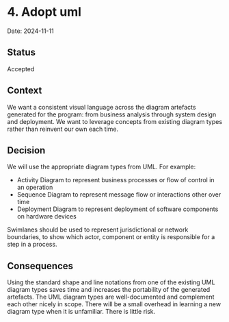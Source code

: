 # 4. Adopt uml

Date: 2024-11-11

## Status

Accepted

## Context

We want a consistent visual language across the diagram artefacts generated for the
program: from business analysis through system design and deployment. We want to
leverage concepts from existing diagram types rather than reinvent our own each time.

## Decision

We will use the appropriate diagram types from UML. For example:

* Activity Diagram to represent business processes or flow of control in an operation
* Sequence Diagram to represent message flow or interactions other over time
* Deployment Diagram to represent deployment of software components on hardware devices

Swimlanes should be used to represent jurisdictional or network boundaries, to
show which actor, component or entity is responsible for a step in a process.

## Consequences

Using the standard shape and line notations from one of the existing UML diagram types
saves time and increases the portability of the generated artefacts. The UML diagram
types are well-documented and complement each other nicely in scope. There will be a
small overhead in learning a new diagram type when it is unfamiliar. There is little
risk.
